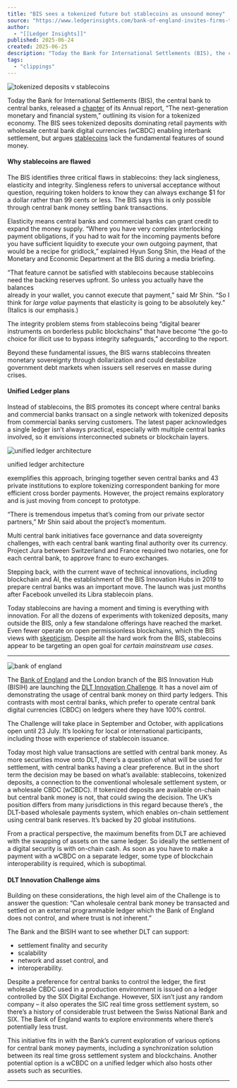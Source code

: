 ```yaml
---
title: "BIS sees a tokenized future but stablecoins as unsound money"
source: "https://www.ledgerinsights.com/bank-of-england-invites-firms-to-demo-central-bank-money-on-external-dlts/"
author:
  - "[[Ledger Insights]]"
published: 2025-06-24
created: 2025-06-25
description: "Today the Bank for International Settlements (BIS), the central bank to central banks, released a chapter of its Annual report, \"The next-generation"
tags:
  - "clippings"
---
```

![tokenized deposits v stablecoins](https://www.ledgerinsights.com/wp-content/uploads/2025/06/stablecoins-v-tokenized-deposits.2-810x524.jpg)

Today the Bank for International Settlements (BIS), the central bank to central banks, released a [chapter](https://www.bis.org/publ/arpdf/ar2025e3.htm) of its Annual report, “The next-generation monetary and financial system,” outlining its vision for a tokenized economy. The BIS sees tokenized deposits dominating retail payments with wholesale central bank digital currencies (wCBDC) enabling interbank settlement, but argues [stablecoins](http://www.ledgerinsights.com/stablecoins/) lack the fundamental features of sound money.

#### Why stablecoins are flawed

The BIS identifies three critical flaws in stablecoins: they lack singleness, elasticity and integrity. Singleness refers to universal acceptance without question, requiring token holders to know they can always exchange $1 for a dollar rather than 99 cents or less. The BIS says this is only possible through central bank money settling bank transactions.

Elasticity means central banks and commercial banks can grant credit to expand the money supply. “Where you have very complex interlocking payment obligations, if you had to wait for the incoming payments before you have sufficient liquidity to execute your own outgoing payment, that would be a recipe for gridlock,” explained Hyun Song Shin, the Head of the Monetary and Economic Department at the BIS during a media briefing.

“That feature cannot be satisfied with stablecoins because stablecoins need the backing reserves upfront. So unless you actually have the balances  
already in your wallet, you cannot execute that payment,” said Mr Shin. “So I think for *large value* payments that elasticity is going to be absolutely key.” (Italics is our emphasis.)

The integrity problem stems from stablecoins being “digital bearer instruments on borderless public blockchains” that have become “the go-to choice for illicit use to bypass integrity safeguards,” according to the report.

Beyond these fundamental issues, the BIS warns stablecoins threaten monetary sovereignty through dollarization and could destabilize government debt markets when issuers sell reserves en masse during crises.

#### Unified Ledger plans

Instead of stablecoins, the BIS promotes its concept where central banks and commercial banks transact on a single network with tokenized deposits from commercial banks serving customers. The latest paper acknowledges a single ledger isn’t always practical, especially with multiple central banks involved, so it envisions interconnected subnets or blockchain layers.

![unified ledger architecture](https://www.ledgerinsights.com/wp-content/uploads/2025/06/unified-ledger-architecture.png)

unified ledger architecture

exemplifies this approach, bringing together seven central banks and 43 private institutions to explore tokenizing correspondent banking for more efficient cross border payments. However, the project remains exploratory and is just moving from concept to prototype.

“There is tremendous impetus that’s coming from our private sector partners,” Mr Shin said about the project’s momentum.

Multi central bank initiatives face governance and data sovereignty challenges, with each central bank wanting final authority over its currency. Project Jura between Switzerland and France required two notaries, one for each central bank, to approve franc to euro exchanges.

Stepping back, with the current wave of technical innovations, including blockchain and AI, the establishment of the BIS Innovation Hubs in 2019 to prepare central banks was an important move. The launch was just months after Facebook unveiled its Libra stablecoin plans.

Today stablecoins are having a moment and timing is everything with innovation. For all the dozens of experiments with tokenized deposits, many outside the BIS, only a few standalone offerings have reached the market. Even fewer operate on open permissionless blockchains, which the BIS views with [skepticism](https://cepr.org/voxeu/columns/economics-distributed-ledgers-and-limits-decentralised-money). Despite all the hard work from the BIS, stablecoins appear to be targeting an open goal for *certain mainstream use cases*.

---

![bank of england](https://www.ledgerinsights.com/wp-content/uploads/2025/06/bank-of-england.5-810x524.jpg)

The [Bank of England](https://www.bankofengland.co.uk/) and the London branch of the BIS Innovation Hub (BISIH) are launching the [DLT Innovation Challenge](https://www.bankofengland.co.uk/research/fintech/dlt-innovation-challenge). It has a novel aim of demonstrating the usage of central bank money on third party ledgers. This contrasts with most central banks, which prefer to operate central bank digital currencies (CBDC) on ledgers where they have 100% control.

The Challenge will take place in September and October, with applications open until 23 July. It’s looking for local or international participants, including those with experience of stablecoin issuance.

Today most high value transactions are settled with central bank money. As more securities move onto DLT, there’s a question of what will be used for settlement, with central banks having a clear preference. But in the short term the decision may be based on what’s available: stablecoins, tokenized deposits, a connection to the conventional wholesale settlement system, or a wholesale CBDC (wCBDC). If tokenized deposits are available on-chain but central bank money is not, that could swing the decision. The UK’s position differs from many jurisdictions in this regard because there’s , the DLT-based wholesale payments system, which enables on-chain settlement using central bank reserves. It’s backed by 20 global institutions.

From a practical perspective, the maximum benefits from DLT are achieved with the swapping of assets on the same ledger. So ideally the settlement of a digital security is with on-chain cash. As soon as you have to make a payment with a wCBDC on a separate ledger, some type of blockchain interoperability is required, which is suboptimal.

#### DLT Innovation Challenge aims

Building on these considerations, the high level aim of the Challenge is to answer the question: “Can wholesale central bank money be transacted and settled on an external programmable ledger which the Bank of England does not control, and where trust is not inherent.”

The Bank and the BISIH want to see whether DLT can support:

- settlement finality and security
- scalability
- network and asset control, and
- interoperability.

Despite a preference for central banks to control the ledger, the first wholesale CBDC used in a production environment is issued on a ledger controlled by the SIX Digital Exchange. However, SIX isn’t just any random company – it also operates the SIC real time gross settlement system, so there’s a history of considerable trust between the Swiss National Bank and SIX. The Bank of England wants to explore environments where there’s potentially less trust.

This initiative fits in with the Bank’s current exploration of various options for central bank money payments, including a synchronization solution between its real time gross settlement system and blockchains. Another potential option is a wCBDC on a unified ledger which also hosts other assets such as securities.

---